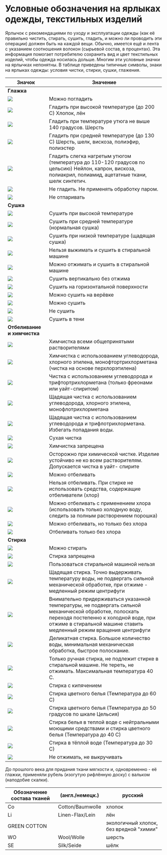 #  Условные обозначения на ярлыках одежды, текстильных изделий
Ярлычок с рекомендациями по уходу и эксплуатации одежды (как её правильно чистить, стирать, сушить, гладить, и можно ли проводить эти операции) должен быть на каждой вещи. Обычно, имеется ещё и лента с указанием соотношения волокон (сырьевой состав, в процентах). Эта информация помогает потребителю сохранить вид и цвет текстильных изделий, чтобы одежда носилась дольше. Многим эти условные значки на ярлычках непонятны. В таблице приведены типичные символы, знаки на ярлыках одежды: условия чистки, стирки, сушки, глажения.

| Значок                                      | Значение                                                                                                                                                                                                                      |
|---------------------------------------------|-------------------------------------------------------------------------------------------------------------------------------------------------------------------------------------------------------------------------------|
| **Глажка**                                  |                                                                                                                                                                                                                               |
| ![](/images/Houseworks/Clearing/smb101.gif) | Можно погладить                                                                                                                                                                                                               |
| ![](/images/Houseworks/Clearing/smb102.gif) | Гладить при высокой температуре (до 200 С)  Хлопок, лён                                                                                                                                                                       |
| ![](/images/Houseworks/Clearing/smb103.gif) | Гладить при температуре утюга не выше 140 градусов. Шерсть                                                                                                                                                                    |
| ![](/images/Houseworks/Clearing/smb104.gif) | Гладить при средней температуре (до 130 С) Шерсть, шелк, вискоза, полиэфир, полиэстер                                                                                                                                         |
| ![](/images/Houseworks/Clearing/smb105.gif) | Гладить слегка нагретым утюгом (температура до 110-120 градусов по цельсию) Нейлон, капрон, вискоза, полиакрил, полиамид, ацетатные ткани, шелк синтетич.                                                                  |
| ![](/images/Houseworks/Clearing/smb106.gif) | Не гладить. Не применять обработку паром.                                                                                                                                                                                     |
| ![](/images/Houseworks/Clearing/smb107.gif) | Не отпаривать                                                                                                                                                                                                                 |
| **Сушка**                                   |                                                                                                                                                                                                                               |
| ![](/images/Houseworks/Clearing/smb201.gif) | Сушить при высокой температуре                                                                                                                                                                                                |
| ![](/images/Houseworks/Clearing/smb202.gif) | Сушить при средней температуре (нормальная сушка)                                                                                                                                                                             |
| ![](/images/Houseworks/Clearing/smb203.gif) | Сушить при низкой температуре (щадящая сушка)                                                                                                                                                                                 |
| ![](/images/Houseworks/Clearing/smb204.gif) | Нельзя выжимать и сушить в стиральной машине                                                                                                                                                                                  |
| ![](/images/Houseworks/Clearing/smb205.gif) | Можно отжимать и сушить в стиральной машине                                                                                                                                                                                   |
| ![](/images/Houseworks/Clearing/smb206.gif) | Сушить вертикально без отжима                                                                                                                                                                                                 |
| ![](/images/Houseworks/Clearing/smb207.gif) | Сушить на горизонтальной поверхности                                                                                                                                                                                          |
| ![](/images/Houseworks/Clearing/smb208.gif) | Можно сушить на верёвке                                                                                                                                                                                                       |
| ![](/images/Houseworks/Clearing/smb209.gif) | Можно сушить                                                                                                                                                                                                                  |
| ![](/images/Houseworks/Clearing/smb210.gif) | Не сушить                                                                                                                                                                                                                     |
| ![](/images/Houseworks/Clearing/smb211.gif) | Сушить в тени                                                                                                                                                                                                                 |
| **Отбеливание и химчистка**                 |                                                                                                                                                                                                                               |
| ![](/images/Houseworks/Clearing/smb301.gif) | Химчистка всеми общепринятыми растворителями                                                                                                                                                                                  |
| ![](/images/Houseworks/Clearing/smb302.gif) | Химчистка с использованием углеводорода, хлорного этилена, монофтортрихлорметана (чистка на основе перхлорэтилена)                                                                                                            |
| ![](/images/Houseworks/Clearing/smb303.gif) | Чистка с использованием углеводорода и трифтортрихлорметана (только фреонами или уайт-спиритом)                                                                                                                               |
| ![](/images/Houseworks/Clearing/smb304.gif) | Щадящая чистка с использованием углеводорода, хлорного этилена, монофлотрихлорметана                                                                                                                                          |
| ![](/images/Houseworks/Clearing/smb305.gif) | Щадящая чистка с использованием углеводорода и трифлотрихлорметана. Избегать попадания воды.                                                                                                                                  |
| ![](/images/Houseworks/Clearing/smb306.gif) | Cухая чистка                                                                                                                                                                                                                  |
| ![](/images/Houseworks/Clearing/smb307.gif) | Химчистка запрещена                                                                                                                                                                                                           |
| ![](/images/Houseworks/Clearing/smb308.gif) | Осторожно при химической чистке. Изделие устойчиво не ко всем растворителям. Допускается чистка в уайт- спирите                                                                                                               |
| ![](/images/Houseworks/Clearing/smb309.gif) | Можно отбеливать                                                                                                                                                                                                              |
| ![](/images/Houseworks/Clearing/smb310.gif) | Нельзя отбеливать. При стирке не использовать средства, содержащие отбеливатели (хлор)                                                                                                                                        |
| ![](/images/Houseworks/Clearing/smb311.gif) | Можно отбеливать с применением хлора (использовать только холодную воду, следить за полным растворением порошка)                                                                                                              |
| ![](/images/Houseworks/Clearing/smb312.gif) | Можно отбеливать, но только без хлора                                                                                                                                                                                         |
| ![](/images/Houseworks/Clearing/smb313.gif) | Отбеливать только без хлора                                                                                                                                                                                                   |
| **Стирка**                                  |                                                                                                                                                                                                                               |
| ![](/images/Houseworks/Clearing/smb401.gif) | Можно стирать                                                                                                                                                                                                                 |
| ![](/images/Houseworks/Clearing/smb402.gif) | Стирка запрещена                                                                                                                                                                                                              |
| ![](/images/Houseworks/Clearing/smb403.gif) | Пользоваться стиральной машиной нельзя                                                                                                                                                                                        |
| ![](/images/Houseworks/Clearing/smb404.gif) | Щадящая стирка. Точно выдерживать температуру воды, не подвергать сильной механической обработке, при отжиме - медленный режим центрифуги                                                                                     |
| ![](/images/Houseworks/Clearing/smb405.gif) | Внимательно придерживаться указанной температуры, не подвергать сильной механической обработке, полоскать переходя постепенно к холодной воде, при отжиме в стиральной машине ставить медленный режим вращения центрифуги |
| ![](/images/Houseworks/Clearing/smb406.gif) | Деликатная стирка. Большое количество воды, минимальная механическая обработка, быстрое полоскание.                                                                                                                           |
| ![](/images/Houseworks/Clearing/smb407.gif) | Только ручная стирка, не подлежит стирке в стиральной машине. Не тереть, не отжимать. Максимальная температура 40 С.                                                                                                          |
| ![](/images/Houseworks/Clearing/smb408.gif) | Стирка с кипячением                                                                                                                                                                                                           |
| ![](/images/Houseworks/Clearing/smb409.gif) | Стирка цветного белья (Температура до 60 С)                                                                                                                                                                                   |
| ![](/images/Houseworks/Clearing/smb410.gif) | Стирка цветного белья (Температура до 50 градусов по шкале Цельсия)                                                                                                                                                           |
| ![](/images/Houseworks/Clearing/smb411.gif) | Стирка белья в теплой воде с нейтральными моющими средствами и стирка цветного белья (Температура до 40 С)                                                                                                                    |
| ![](/images/Houseworks/Clearing/smb412.gif) | Стирка в тёплой воде (Температура до 30 С)                                                                                                                                                                                    |
| ![](/images/Houseworks/Clearing/smb413.gif) | Не отжимать, не выкручивать                                                                                                                                                                                                   |

До прошлого века для придания ткани мягкости и, одновременно - её глажки, применяли pубель (изогутую рифлённую доску) с вальком (наподобие скалки).

| Обозначение состава тканей | (англ./немецк.)  | русский                                 |
|----------------------------|------------------|-----------------------------------------|
| Co                         | Cotton/Baumwolle | хлопок                                  |
| Li                         | Linen-Flax/Lein  | лён                                     |
| GREEN COTTON               |                  | экологичный хлопок, без вредной "химии" |
| WO                         | Wool/Wolle       | шерсть                                  |
| SE                         | Silk/Seide       | шёлк                                    |
